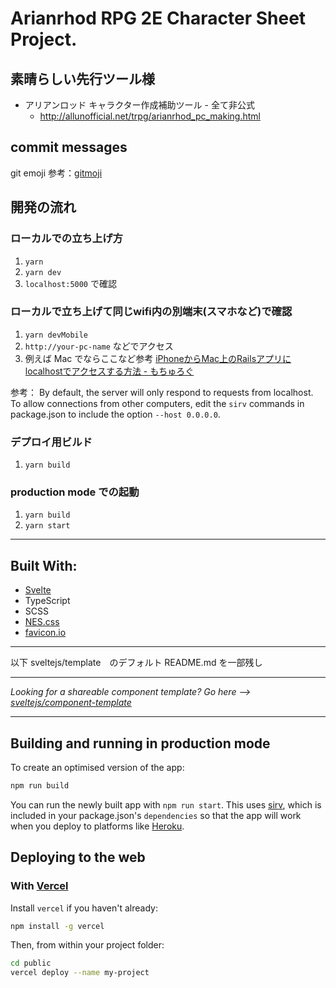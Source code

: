 # Arianrhod RPG 2E Character Sheet Project.

## 素晴らしい先行ツール様
- アリアンロッド キャラクター作成補助ツール - 全て非公式
  - http://allunofficial.net/trpg/arianrhod_pc_making.html

## commit messages
git emoji
参考：[gitmoji](https://gitmoji.carloscuesta.me/)

## 開発の流れ
### ローカルでの立ち上げ方
1. `yarn`
2. `yarn dev`
3. `localhost:5000` で確認

### ローカルで立ち上げて同じwifi内の別端末(スマホなど)で確認
1. `yarn devMobile`
2. `http://your-pc-name` などでアクセス
3. 例えば Mac でならここなど参考 [iPhoneからMac上のRailsアプリにlocalhostでアクセスする方法 - もちゅろぐ](https://blog.mothule.com/mac/how-to-access-localhost-from-ios)

参考：
By default, the server will only respond to requests from localhost. To allow connections from other computers, edit the `sirv` commands in package.json to include the option `--host 0.0.0.0`.

### デプロイ用ビルド
1. `yarn build`

### production mode での起動
1. `yarn build`
2. `yarn start`

---

## Built With:
- [Svelte](https://svelte.dev/)
- TypeScript
- SCSS
- [NES.css](https://nostalgic-css.github.io/NES.css/)
- [favicon.io](https://favicon.io/)

---

以下 sveltejs/template　のデフォルト README.md を一部残し

---

*Looking for a shareable component template? Go here --> [sveltejs/component-template](https://github.com/sveltejs/component-template)*

---

## Building and running in production mode

To create an optimised version of the app:

```bash
npm run build
```

You can run the newly built app with `npm run start`. This uses [sirv](https://github.com/lukeed/sirv), which is included in your package.json's `dependencies` so that the app will work when you deploy to platforms like [Heroku](https://heroku.com).

## Deploying to the web

### With [Vercel](https://vercel.com)

Install `vercel` if you haven't already:

```bash
npm install -g vercel
```

Then, from within your project folder:

```bash
cd public
vercel deploy --name my-project
```
